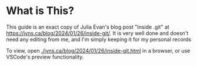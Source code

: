 # What is This?

This guide is an exact copy of Julia Evan's blog post "Inside .git"
at <https://jvns.ca/blog/2024/01/26/inside-git/>. It is very well done and doesn't
need any editing from me, and I'm simply keeping it for my personal records

To view, open [./jvns.ca/blog/2024/01/26/inside-git.html](./jvns.ca/blog/2024/01/26/inside-git.html) in a browser, or use VSCode's preview functionality.
